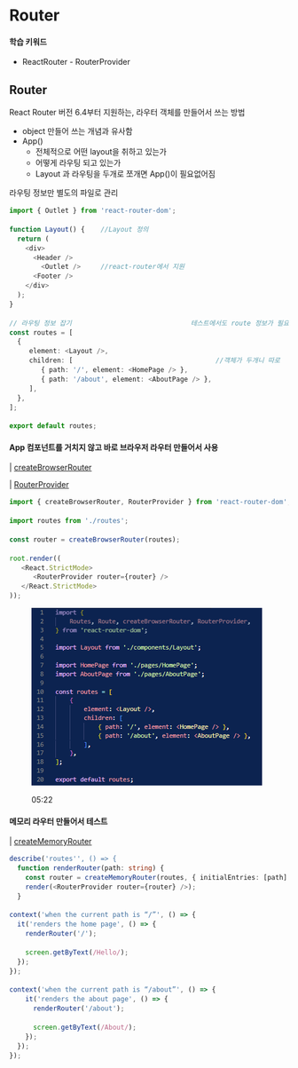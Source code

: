 # Router

#### 학습 키워드

* ReactRouter - RouterProvider

## Router

React Router 버전 6.4부터 지원하는, 라우터 객체를 만들어서 쓰는 방법

* object 만들어 쓰는 개념과 유사함
* App()
  * 전체적으로 어떤 layout을 취하고 있는가
  * 어떻게 라우팅 되고 있는가
  * Layout 과 라우팅을 두개로 쪼개면 App()이 필요없어짐

라우팅 정보만 별도의 파일로 관리

```typescript
import { Outlet } from 'react-router-dom';

function Layout() {    //Layout 정의
  return (
    <div>
      <Header />
        <Outlet />     //react-router에서 지원
      <Footer />
    </div>
  );
}

// 라우팅 정보 잡기                              테스트에서도 route 정보가 필요
const routes = [
  {
     element: <Layout />,
     children: [                                    //객체가 두개니 따로
        { path: '/', element: <HomePage /> }, 
        { path: '/about', element: <AboutPage /> },
     ],
  },
];

export default routes;
```

#### App 컴포넌트를 거치지 않고 바로 브라우저 라우터 만들어서 사용

\|  [createBrowserRouter](https://reactrouter.com/en/main/routers/create-browser-router)

\|  [RouterProvider](https://reactrouter.com/en/main/routers/router-provider)

```typescript
import { createBrowserRouter, RouterProvider } from 'react-router-dom';

import routes from './routes';

const router = createBrowserRouter(routes);

root.render((
   <React.StrictMode>
      <RouterProvider router={router} />
   </React.StrictMode>
));
```

<figure><img src="../.gitbook/assets/image (3).png" alt=""><figcaption><p>05:22</p></figcaption></figure>

#### 메모리 라우터 만들어서 테스트

\|  [createMemoryRouter](https://reactrouter.com/en/main/routers/create-memory-router)

```typescript
describe('routes'', () => {	
  function renderRouter(path: string) {
    const router = createMemoryRouter(routes, { initialEntries: [path] });
    render(<RouterProvider router={router} />);
  }
	
context('when the current path is “/”', () => {
  it('renders the home page', () => {
    renderRouter('/');
	
    screen.getByText(/Hello/);
  });
});
	
context('when the current path is “/about”', () => {
    it('renders the about page', () => {
      renderRouter('/about');
	
      screen.getByText(/About/);
    });
  });
});
```











